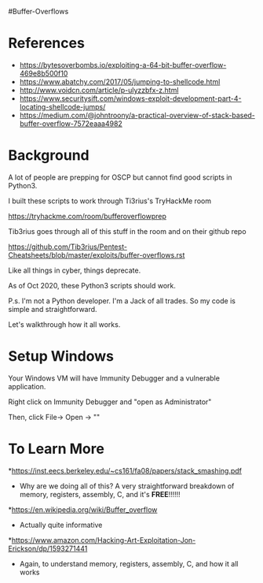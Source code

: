 #Buffer-Overflows


References
==========
* https://bytesoverbombs.io/exploiting-a-64-bit-buffer-overflow-469e8b500f10
* https://www.abatchy.com/2017/05/jumping-to-shellcode.html
* http://www.voidcn.com/article/p-ulyzzbfx-z.html
* https://www.securitysift.com/windows-exploit-development-part-4-locating-shellcode-jumps/
* https://medium.com/@johntroony/a-practical-overview-of-stack-based-buffer-overflow-7572eaaa4982

Background
==========
A lot of people are prepping for OSCP but cannot find good scripts in Python3.

I built these scripts to work through Ti3rius's TryHackMe room 

https://tryhackme.com/room/bufferoverflowprep

Tib3rius goes through all of this stuff in the room and on their github repo

https://github.com/Tib3rius/Pentest-Cheatsheets/blob/master/exploits/buffer-overflows.rst

Like all things in cyber, things deprecate. 

As of Oct 2020, these Python3 scripts should work.

P.s. I'm not a Python developer. I'm a Jack of all trades. 
So my code is simple and straightforward. 

Let's walkthrough how it all works.


Setup Windows
=============
Your Windows VM will have Immunity Debugger and a vulnerable application.

Right click on Immunity Debugger and "open as Administrator"

Then, click File-> Open -> "<vulnerable application>"



To Learn More
=============

*https://inst.eecs.berkeley.edu/~cs161/fa08/papers/stack_smashing.pdf 
- Why are we doing all of this? A very straightforward breakdown of memory, registers, assembly, C, and it's **FREE**!!!!!!

*https://en.wikipedia.org/wiki/Buffer_overflow 
- Actually quite informative

*https://www.amazon.com/Hacking-Art-Exploitation-Jon-Erickson/dp/1593271441 
- Again, to understand memory, registers, assembly, C, and how it all works
